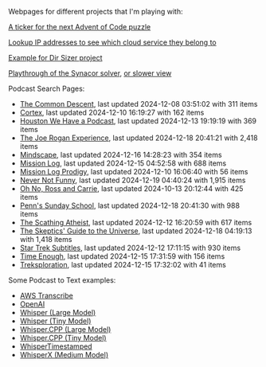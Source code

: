 Webpages for different projects that I'm playing with:

[A ticker for the next Advent of Code puzzle](https://seligman.github.io/aoc_ticker.html)

[Lookup IP addresses to see which cloud service they belong to](https://seligman.github.io/cloud-ips/index.html)

[Example for Dir Sizer project](https://seligman.github.io/dir_sizer/cost_example.html)

[Playthrough of the Synacor solver](https://seligman.github.io/synacor/run_script_speed.html), [or slower view](https://seligman.github.io/synacor/run_script.html)

Podcast Search Pages:
<!-- Podcasts Start -->
* [The Common Descent](https://seligman.github.io/podcasts/common_descent/common_descent.html), last updated 2024-12-08 03:51:02 with 311 items
* [Cortex](https://seligman.github.io/podcasts/cortex_pod/cortex_pod.html), last updated 2024-12-10 16:19:27 with 162 items
* [Houston We Have a Podcast](https://seligman.github.io/podcasts/houston_we_have_a_podcast/houston_we_have_a_podcast.html), last updated 2024-12-13 19:19:19 with 369 items
* [The Joe Rogan Experience](https://seligman.github.io/podcasts/jre/jre.html), last updated 2024-12-18 20:41:21 with 2,418 items
* [Mindscape](https://seligman.github.io/podcasts/mindscape/mindscape.html), last updated 2024-12-16 14:28:23 with 354 items
* [Mission Log](https://seligman.github.io/podcasts/mission_log/mission_log.html), last updated 2024-12-15 04:52:58 with 688 items
* [Mission Log Prodigy](https://seligman.github.io/podcasts/ml_prodigy/ml_prodigy.html), last updated 2024-12-10 16:06:40 with 56 items
* [Never Not Funny](https://seligman.github.io/podcasts/nevernotfunny/nevernotfunny.html), last updated 2024-12-19 04:40:24 with 1,915 items
* [Oh No, Ross and Carrie](https://seligman.github.io/podcasts/oh_no/oh_no.html), last updated 2024-10-13 20:12:44 with 425 items
* [Penn's Sunday School](https://seligman.github.io/podcasts/penn_sunday_school/penn_sunday_school.html), last updated 2024-12-18 20:41:30 with 988 items
* [The Scathing Atheist](https://seligman.github.io/podcasts/scathing/scathing.html), last updated 2024-12-12 16:20:59 with 617 items
* [The Skeptics' Guide to the Universe](https://seligman.github.io/podcasts/sgu/sgu.html), last updated 2024-12-18 04:19:13 with 1,418 items
* [Star Trek Subtitles](https://seligman.github.io/star_trek_subtitles/star_trek_subtitles.html), last updated 2024-12-12 17:11:15 with 930 items
* [Time Enough](https://seligman.github.io/podcasts/time_enough/time_enough.html), last updated 2024-12-15 17:31:59 with 156 items
* [Treksploration](https://seligman.github.io/podcasts/treksploration/treksploration.html), last updated 2024-12-15 17:32:02 with 41 items
<!-- Podcasts End -->

Some Podcast to Text examples:
* [AWS Transcribe](https://seligman.github.io/podcast_to_text/Example-Results-AWS-Transcribe.html)
* [OpenAI](https://seligman.github.io/podcast_to_text/Example-Results-OpenAI.html)
* [Whisper (Large Model)](https://seligman.github.io/podcast_to_text/Example-Results-Whisper-Large.html)
* [Whisper (Tiny Model)](https://seligman.github.io/podcast_to_text/Example-Results-Whisper-Tiny.html)
* [Whisper.CPP (Large Model)](https://seligman.github.io/podcast_to_text/Example-Results-Whisper_CPP-Large.html)
* [Whisper.CPP (Tiny Model)](https://seligman.github.io/podcast_to_text/Example-Results-Whisper_CPP-Tiny.html)
* [WhisperTimestamped](https://seligman.github.io/podcast_to_text/Example-Results-WhisperTimestamped-Medium.html)
* [WhisperX (Medium Model)](https://seligman.github.io/podcast_to_text/Example-Results-WhisperX-Medium.html)
